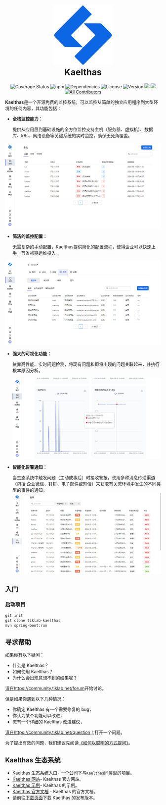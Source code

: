 
<h1 align="center" style="border-bottom: none">
    <a href="https://kaelthas.tiklab.net/" target="_blank"><img alt="Kaelthas" src="assets/kaelthasLOGO.png"></a><br>Kaelthas
</h1>

<div align="center">

![Coverage Status](https://coveralls.io/repos/github/owner/repo/badge.svg)
![npm](https://img.shields.io/npm/dw/package-name)
![Dependencies](https://img.shields.io/depfu/owner/repo)
![License](https://img.shields.io/github/license/owner/repo)
![Version](https://img.shields.io/github/v/release/owner/repo)
![](https://img.shields.io/badge/React-%5E17.0.2-brightgreen)
![](https://img.shields.io/badge/Express-%5E4.17.2-yellow)
[![All Contributors](https://img.shields.io/badge/all_contributors-1-orange.svg?style=flat-square)](#contributors-)


</div>

**Kaelthas**是一个开源免费的监控系统，可以监控从简单的独立应用程序到大型环境的任何内容，其功能包括：

- **全栈监控能力：**

  提供从应用层到基础设施的全方位监控支持主机（服务器、虚拟机）、数据库、k8s、网络设备等关键系统的实时监控，确保无死角覆盖。

![host-md.png](assets%2Fhost-md.png)

- **简洁的监控配置：**

  无需复杂的手动配置，Kaelthas提供简化的配置流程，使得企业可以快速上手，节省初期运维投入。

![config-md.png](assets%2Fconfig-md.png)

- **强大的可视化功能：**

  依靠高性能、实时问题检测，将现有问题和即将出现的问题关联起来，并执行根本原因分析。

  ![moning-md.png](assets%2Fmoning-md.png)

- **智能化告警通知：**

  当生态系统中触发问题（主动或事后）时接收警报。使用多种消息传递渠道（包括 企业微信、钉钉、电子邮件或短信）来获取有关您环境中发生的不同类型的事件的通知。
![alarm-md.png](assets%2Falarm-md.png)

## 入门

### 启动项目

```maven
git init
git clone tiklab-kaelthas
mvn spring-boot:run
```





## 寻求帮助



如果你有以下疑问：

- 什么是 Kaelthas？
- 如何使用 Kaelthas？
- 为什么会出现意想不到的结果呢？

[请在https://community.tiklab.net/forum](https://community.tiklab.net/forum)开始讨论。

但是如果你遇到以下几种情况：

- 你确定 Kaelthas 有一个需要修复的 bug，
- 你认为某个功能可以改进，
- 您有一个详细的 Kaelthas 改进建议，

[请在https://community.tiklab.net/question](https://community.tiklab.net/question)上打开一个问题。

为了提出有效的问题，我们建议先阅读[《如何以聪明的方式提问》](https://github.com/selfteaching/How-To-Ask-Questions-The-Smart-Way/blob/master/How-To-Ask-Questions-The-Smart-Way.md)。



## Kaelthas 生态系统



- [Kaelthas 生态系统入口](https://tiklab.net/)- 一个公司下与`Kaelthas`同类型的项目。
- [Kaelthas 网站](https://github.com/apache/Kaelthas-website)- Kaelthas 官方网站。
- [Kaelthas 示例](https://demo.tiklab.net/kaelthas)- Kaelthas 的示例。
- [Kaelthas 官方文档](https://doc.tiklab.net/document/45e814a237af) - Kaelthas 的官方文档。
- 请前往[下载页面](https://download.tiklab.net/)下载 Kaelthas 的发布版本。